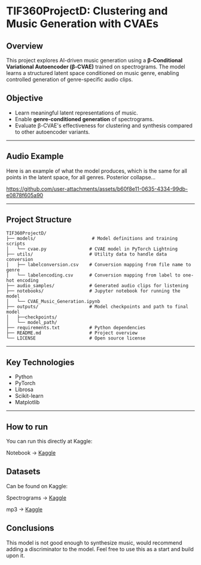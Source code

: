 # TIF360ProjectD: Clustering and Music Generation with CVAEs

## Overview

This project explores AI-driven music generation using a **β-Conditional Variational Autoencoder (β-CVAE)** trained on spectrograms. The model learns a structured latent space conditioned on music genre, enabling controlled generation of genre-specific audio clips.

## Objective

- Learn meaningful latent representations of music.
- Enable **genre-conditioned generation** of spectrograms.
- Evaluate β-CVAE's effectiveness for clustering and synthesis compared to other autoencoder variants.

---

## Audio Example

Here is an example of what the model produces, which is the same for all points in the latent space, for all genres. Posterior collapse...


https://github.com/user-attachments/assets/b60f8e11-0635-4334-99db-e0878f605a90


---

## Project Structure

```
TIF360ProjectD/
├── models/                     # Model definitions and training scripts
│   └── cvae.py                # CVAE model in PyTorch Lightning
├── utils/                     # Utility data to handle data conversion
│   ├── labelconversion.csv    # Conversion mapping from file name to genre
│   └── labelencoding.csv      # Conversion mapping from label to one-hot encoding
├── audio_samples/             # Generated audio clips for listening
├── notebooks/                 # Jupyter notebook for running the model
│   └── CVAE_Music_Generation.ipynb
├── outputs/                   # Model checkpoints and path to final model
│   ├──checkpoints/
│   └── model_path/
├── requirements.txt           # Python dependencies
├── README.md                  # Project overview
└── LICENSE                    # Open source license
```

---

## Key Technologies

- Python
- PyTorch
- Librosa
- Scikit-learn
- Matplotlib 

---

## How to run

You can run this directly at Kaggle:

Notebook -> [Kaggle](https://www.kaggle.com/code/rasmusmrdberg/cvae-music-generation)

## Datasets

Can be found on Kaggle:

Spectrograms -> [Kaggle](https://www.kaggle.com/datasets/oskaralbers/fma-stft-spectrograms)

mp3 -> [Kaggle](https://www.kaggle.com/datasets/imsparsh/fma-free-music-archive-small-medium)

## Conclusions

This model is not good enough to synthesize music, would recommend adding a discriminator to the model. Feel free to use this as a start and build upon it.


